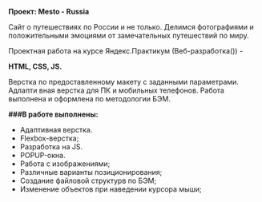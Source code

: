 **Проект: Меsto - Russia**

Сайт о путешествиях по России и не только. Делимся фотографиями и положительными эмоциями от замечательных путешествий по миру.

Проектная работа на курсе Яндекс.Практикум (Веб-разработка()) -

**HTML, CSS, JS.**

Верстка по предоставленному макету с заданными параметрами. Адлапти вная верстка для ПК и мобильных телефонов. Работа выполнена и оформлена по методологии БЭМ.

**###В работе выполнены:**
 * Адаптивная верстка.
 * Flexbox-верстка;
 * Разработка на JS.
 * POPUP-окна.
 * Работа с изображениями;
 * Различные варианты позиционирования;
 * Создание файловой структурв по БЭМ;
 * Изменение объектов при наведении курсора мыши;
